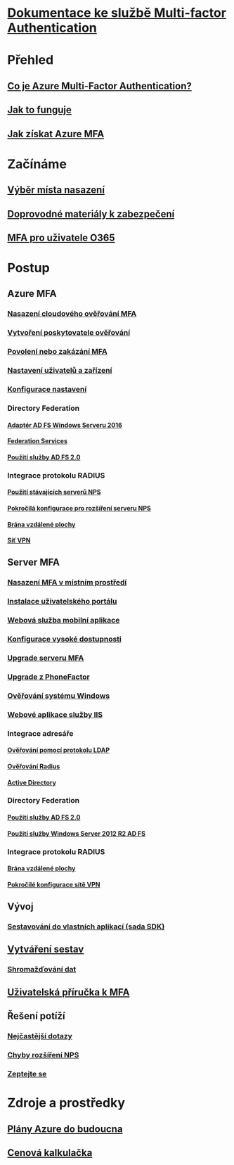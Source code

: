 # [Dokumentace ke službě Multi-factor Authentication](index.md)

# Přehled

## [Co je Azure Multi-Factor Authentication?](../active-directory/authentication/multi-factor-authentication.md)
## [Jak to funguje](../active-directory/authentication/concept-mfa-howitworks.md)
## [Jak získat Azure MFA](../active-directory/authentication/concept-mfa-licensing.md)

# Začínáme

## [Výběr místa nasazení](../active-directory/authentication/concept-mfa-whichversion.md)
## [Doprovodné materiály k zabezpečení](../active-directory/authentication/multi-factor-authentication-security-best-practices.md)
## [MFA pro uživatele O365](https://support.office.com/article/Plan-for-multi-factor-authentication-for-Office-365-Deployments-043807b2-21db-4d5c-b430-c8a6dee0e6ba)

# Postup

## Azure MFA
### [Nasazení cloudového ověřování MFA](../active-directory/authentication/howto-mfa-getstarted.md)
### [Vytvoření poskytovatele ověřování](../active-directory/authentication/concept-mfa-authprovider.md)
### [Povolení nebo zakázání MFA](../active-directory/authentication/howto-mfa-userstates.md)
### [Nastavení uživatelů a zařízení](../active-directory/authentication/howto-mfa-userdevicesettings.md)
### [Konfigurace nastavení](../active-directory/authentication/howto-mfa-mfasettings.md)
### Directory Federation
#### [Adaptér AD FS Windows Serveru 2016](https://docs.microsoft.com/windows-server/identity/ad-fs/operations/configure-ad-fs-and-azure-mfa)
#### [Federation Services](../active-directory/authentication/multi-factor-authentication-get-started-adfs.md)
#### [Použití služby AD FS 2.0](../active-directory/authentication/howto-mfa-adfs.md)
### Integrace protokolu RADIUS
#### [Použití stávajících serverů NPS](../active-directory/authentication/howto-mfa-nps-extension.md)
#### [Pokročilá konfigurace pro rozšíření serveru NPS](../active-directory/authentication/howto-mfa-nps-extension-advanced.md)
#### [Brána vzdálené plochy](../active-directory/authentication/howto-mfa-nps-extension-rdg.md)
#### [Síť VPN](../active-directory/authentication/howto-mfa-nps-extension-vpn.md)

## Server MFA
### [Nasazení MFA v místním prostředí](../active-directory/authentication/howto-mfaserver-deploy.md)
### [Instalace uživatelského portálu](../active-directory/authentication/howto-mfaserver-deploy-userportal.md)
### [Webová služba mobilní aplikace](../active-directory/authentication/howto-mfaserver-deploy-mobileapp.md)
### [Konfigurace vysoké dostupnosti](../active-directory/authentication/howto-mfaserver-deploy-ha.md)
### [Upgrade serveru MFA](../active-directory/authentication/howto-mfaserver-deploy-upgrade.md)
### [Upgrade z PhoneFactor](../active-directory/authentication/howto-mfaserver-deploy-upgrade-pf.md)
### [Ověřování systému Windows](../active-directory/authentication/howto-mfaserver-windows.md)
### [Webové aplikace služby IIS](../active-directory/authentication/howto-mfaserver-iis.md)
### Integrace adresáře
#### [Ověřování pomocí protokolu LDAP](../active-directory/authentication/howto-mfaserver-dir-ldap.md)
#### [Ověřování Radius](../active-directory/authentication/howto-mfaserver-dir-radius.md)
#### [Active Directory](../active-directory/authentication/howto-mfaserver-dir-ad.md)
### Directory Federation
#### [Použití služby AD FS 2.0](../active-directory/authentication/howto-mfaserver-adfs-2.md)
#### [Použití služby Windows Server 2012 R2 AD FS](../active-directory/authentication/howto-mfaserver-adfs-2012.md)
### Integrace protokolu RADIUS
#### [Brána vzdálené plochy](../active-directory/authentication/howto-mfaserver-nps-rdg.md)
#### [Pokročilé konfigurace sítě VPN](../active-directory/authentication/howto-mfaserver-nps-vpn.md)

## Vývoj
### [Sestavování do vlastních aplikací (sada SDK)](../active-directory/authentication/howto-mfa-sdk.md)

## [Vytváření sestav](../active-directory/authentication/howto-mfa-reporting.md)
### [Shromažďování dat](../active-directory/authentication/howto-mfa-reporting-datacollection.md)

## [Uživatelská příručka k MFA](../active-directory/authentication/end-user/current/multi-factor-authentication-end-user.md)

## Řešení potíží
### [Nejčastější dotazy](../active-directory/authentication/multi-factor-authentication-faq.md)
### [Chyby rozšíření NPS](../active-directory/authentication/howto-mfa-nps-extension-errors.md)
### [Zeptejte se](https://social.msdn.microsoft.com/Forums/newthread?category=windowsazureplatform&forum=windowsazureactiveauthentication&prof=required)

# Zdroje a prostředky
## [Plány Azure do budoucna](https://azure.microsoft.com/roadmap/?category=security-identity)
## [ Cenová kalkulačka](https://azure.microsoft.com/pricing/calculator/)
